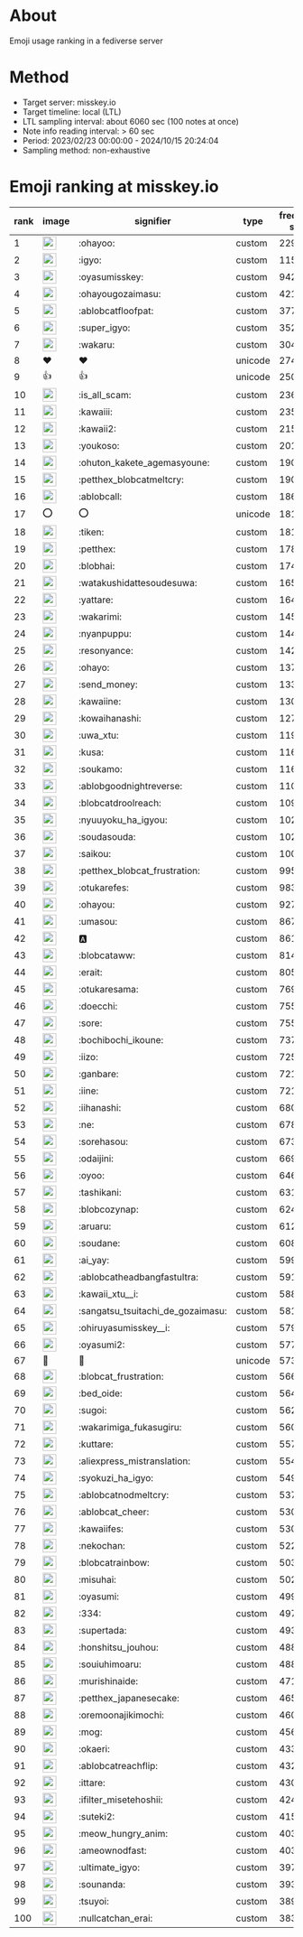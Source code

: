 # About
Emoji usage ranking in a fediverse server

# Method
- Target server: misskey.io
- Target timeline: local (LTL)
- LTL sampling interval: about 6060 sec (100 notes at once)
- Note info reading interval: > 60 sec
- Period: 2023/02/23 00:00:00 - 2024/10/15 20:24:04 
- Sampling method: non-exhaustive

# Emoji ranking at misskey.io

|rank|image|signifier|type|frequency score|
|----|----|----|----|----|
|1|<img height="24" src="https://misskey.io/emoji/ohayoo.webp">|:ohayoo:|custom|229316|
|2|<img height="24" src="https://misskey.io/emoji/igyo.webp">|:igyo:|custom|115880|
|3|<img height="24" src="https://misskey.io/emoji/oyasumisskey.webp">|:oyasumisskey:|custom|94266|
|4|<img height="24" src="https://misskey.io/emoji/ohayougozaimasu.webp">|:ohayougozaimasu:|custom|42115|
|5|<img height="24" src="https://misskey.io/emoji/ablobcatfloofpat.webp">|:ablobcatfloofpat:|custom|37727|
|6|<img height="24" src="https://misskey.io/emoji/super_igyo.webp">|:super_igyo:|custom|35269|
|7|<img height="24" src="https://misskey.io/emoji/wakaru.webp">|:wakaru:|custom|30459|
|8|❤|❤|unicode|27487|
|9|👍|👍|unicode|25019|
|10|<img height="24" src="https://misskey.io/emoji/is_all_scam.webp">|:is_all_scam:|custom|23634|
|11|<img height="24" src="https://misskey.io/emoji/kawaiii.webp">|:kawaiii:|custom|23526|
|12|<img height="24" src="https://misskey.io/emoji/kawaii2.webp">|:kawaii2:|custom|21533|
|13|<img height="24" src="https://misskey.io/emoji/youkoso.webp">|:youkoso:|custom|20135|
|14|<img height="24" src="https://misskey.io/emoji/ohuton_kakete_agemasyoune.webp">|:ohuton_kakete_agemasyoune:|custom|19079|
|15|<img height="24" src="https://misskey.io/emoji/petthex_blobcatmeltcry.webp">|:petthex_blobcatmeltcry:|custom|19056|
|16|<img height="24" src="https://misskey.io/emoji/ablobcall.webp">|:ablobcall:|custom|18671|
|17|⭕|⭕|unicode|18147|
|18|<img height="24" src="https://misskey.io/emoji/tiken.webp">|:tiken:|custom|18139|
|19|<img height="24" src="https://misskey.io/emoji/petthex.webp">|:petthex:|custom|17870|
|20|<img height="24" src="https://misskey.io/emoji/blobhai.webp">|:blobhai:|custom|17423|
|21|<img height="24" src="https://misskey.io/emoji/watakushidattesoudesuwa.webp">|:watakushidattesoudesuwa:|custom|16515|
|22|<img height="24" src="https://misskey.io/emoji/yattare.webp">|:yattare:|custom|16432|
|23|<img height="24" src="https://misskey.io/emoji/wakarimi.webp">|:wakarimi:|custom|14565|
|24|<img height="24" src="https://misskey.io/emoji/nyanpuppu.webp">|:nyanpuppu:|custom|14421|
|25|<img height="24" src="https://misskey.io/emoji/resonyance.webp">|:resonyance:|custom|14227|
|26|<img height="24" src="https://misskey.io/emoji/ohayo.webp">|:ohayo:|custom|13763|
|27|<img height="24" src="https://misskey.io/emoji/send_money.webp">|:send_money:|custom|13335|
|28|<img height="24" src="https://misskey.io/emoji/kawaiine.webp">|:kawaiine:|custom|13073|
|29|<img height="24" src="https://misskey.io/emoji/kowaihanashi.webp">|:kowaihanashi:|custom|12740|
|30|<img height="24" src="https://misskey.io/emoji/uwa_xtu.webp">|:uwa_xtu:|custom|11985|
|31|<img height="24" src="https://misskey.io/emoji/kusa.webp">|:kusa:|custom|11637|
|32|<img height="24" src="https://misskey.io/emoji/soukamo.webp">|:soukamo:|custom|11612|
|33|<img height="24" src="https://misskey.io/emoji/ablobgoodnightreverse.webp">|:ablobgoodnightreverse:|custom|11074|
|34|<img height="24" src="https://misskey.io/emoji/blobcatdroolreach.webp">|:blobcatdroolreach:|custom|10976|
|35|<img height="24" src="https://misskey.io/emoji/nyuuyoku_ha_igyou.webp">|:nyuuyoku_ha_igyou:|custom|10262|
|36|<img height="24" src="https://misskey.io/emoji/soudasouda.webp">|:soudasouda:|custom|10217|
|37|<img height="24" src="https://misskey.io/emoji/saikou.webp">|:saikou:|custom|10068|
|38|<img height="24" src="https://misskey.io/emoji/petthex_blobcat_frustration.webp">|:petthex_blobcat_frustration:|custom|9952|
|39|<img height="24" src="https://misskey.io/emoji/otukarefes.webp">|:otukarefes:|custom|9830|
|40|<img height="24" src="https://misskey.io/emoji/ohayou.webp">|:ohayou:|custom|9279|
|41|<img height="24" src="https://misskey.io/emoji/umasou.webp">|:umasou:|custom|8676|
|42|<img height="24" src="https://misskey.io/emoji/a.webp">|:a:|custom|8616|
|43|<img height="24" src="https://misskey.io/emoji/blobcataww.webp">|:blobcataww:|custom|8142|
|44|<img height="24" src="https://misskey.io/emoji/erait.webp">|:erait:|custom|8052|
|45|<img height="24" src="https://misskey.io/emoji/otukaresama.webp">|:otukaresama:|custom|7698|
|46|<img height="24" src="https://misskey.io/emoji/doecchi.webp">|:doecchi:|custom|7558|
|47|<img height="24" src="https://misskey.io/emoji/sore.webp">|:sore:|custom|7554|
|48|<img height="24" src="https://misskey.io/emoji/bochibochi_ikoune.webp">|:bochibochi_ikoune:|custom|7376|
|49|<img height="24" src="https://misskey.io/emoji/iizo.webp">|:iizo:|custom|7250|
|50|<img height="24" src="https://misskey.io/emoji/ganbare.webp">|:ganbare:|custom|7214|
|51|<img height="24" src="https://misskey.io/emoji/iine.webp">|:iine:|custom|7214|
|52|<img height="24" src="https://misskey.io/emoji/iihanashi.webp">|:iihanashi:|custom|6807|
|53|<img height="24" src="https://misskey.io/emoji/ne.webp">|:ne:|custom|6787|
|54|<img height="24" src="https://misskey.io/emoji/sorehasou.webp">|:sorehasou:|custom|6734|
|55|<img height="24" src="https://misskey.io/emoji/odaijini.webp">|:odaijini:|custom|6693|
|56|<img height="24" src="https://misskey.io/emoji/oyoo.webp">|:oyoo:|custom|6468|
|57|<img height="24" src="https://misskey.io/emoji/tashikani.webp">|:tashikani:|custom|6319|
|58|<img height="24" src="https://misskey.io/emoji/blobcozynap.webp">|:blobcozynap:|custom|6244|
|59|<img height="24" src="https://misskey.io/emoji/aruaru.webp">|:aruaru:|custom|6122|
|60|<img height="24" src="https://misskey.io/emoji/soudane.webp">|:soudane:|custom|6086|
|61|<img height="24" src="https://misskey.io/emoji/ai_yay.webp">|:ai_yay:|custom|5994|
|62|<img height="24" src="https://misskey.io/emoji/ablobcatheadbangfastultra.webp">|:ablobcatheadbangfastultra:|custom|5914|
|63|<img height="24" src="https://misskey.io/emoji/kawaii_xtu__i.webp">|:kawaii_xtu__i:|custom|5888|
|64|<img height="24" src="https://misskey.io/emoji/sangatsu_tsuitachi_de_gozaimasu.webp">|:sangatsu_tsuitachi_de_gozaimasu:|custom|5815|
|65|<img height="24" src="https://misskey.io/emoji/ohiruyasumisskey__i.webp">|:ohiruyasumisskey__i:|custom|5791|
|66|<img height="24" src="https://misskey.io/emoji/oyasumi2.webp">|:oyasumi2:|custom|5772|
|67|🎉|🎉|unicode|5731|
|68|<img height="24" src="https://misskey.io/emoji/blobcat_frustration.webp">|:blobcat_frustration:|custom|5661|
|69|<img height="24" src="https://misskey.io/emoji/bed_oide.webp">|:bed_oide:|custom|5644|
|70|<img height="24" src="https://misskey.io/emoji/sugoi.webp">|:sugoi:|custom|5629|
|71|<img height="24" src="https://misskey.io/emoji/wakarimiga_fukasugiru.webp">|:wakarimiga_fukasugiru:|custom|5605|
|72|<img height="24" src="https://misskey.io/emoji/kuttare.webp">|:kuttare:|custom|5579|
|73|<img height="24" src="https://misskey.io/emoji/aliexpress_mistranslation.webp">|:aliexpress_mistranslation:|custom|5545|
|74|<img height="24" src="https://misskey.io/emoji/syokuzi_ha_igyo.webp">|:syokuzi_ha_igyo:|custom|5496|
|75|<img height="24" src="https://misskey.io/emoji/ablobcatnodmeltcry.webp">|:ablobcatnodmeltcry:|custom|5377|
|76|<img height="24" src="https://misskey.io/emoji/ablobcat_cheer.webp">|:ablobcat_cheer:|custom|5306|
|77|<img height="24" src="https://misskey.io/emoji/kawaiifes.webp">|:kawaiifes:|custom|5302|
|78|<img height="24" src="https://misskey.io/emoji/nekochan.webp">|:nekochan:|custom|5221|
|79|<img height="24" src="https://misskey.io/emoji/blobcatrainbow.webp">|:blobcatrainbow:|custom|5037|
|80|<img height="24" src="https://misskey.io/emoji/misuhai.webp">|:misuhai:|custom|5020|
|81|<img height="24" src="https://misskey.io/emoji/oyasumi.webp">|:oyasumi:|custom|4995|
|82|<img height="24" src="https://misskey.io/emoji/334.webp">|:334:|custom|4977|
|83|<img height="24" src="https://misskey.io/emoji/supertada.webp">|:supertada:|custom|4930|
|84|<img height="24" src="https://misskey.io/emoji/honshitsu_jouhou.webp">|:honshitsu_jouhou:|custom|4883|
|85|<img height="24" src="https://misskey.io/emoji/souiuhimoaru.webp">|:souiuhimoaru:|custom|4881|
|86|<img height="24" src="https://misskey.io/emoji/murishinaide.webp">|:murishinaide:|custom|4714|
|87|<img height="24" src="https://misskey.io/emoji/petthex_japanesecake.webp">|:petthex_japanesecake:|custom|4652|
|88|<img height="24" src="https://misskey.io/emoji/oremoonajikimochi.webp">|:oremoonajikimochi:|custom|4601|
|89|<img height="24" src="https://misskey.io/emoji/mog.webp">|:mog:|custom|4561|
|90|<img height="24" src="https://misskey.io/emoji/okaeri.webp">|:okaeri:|custom|4337|
|91|<img height="24" src="https://misskey.io/emoji/ablobcatreachflip.webp">|:ablobcatreachflip:|custom|4328|
|92|<img height="24" src="https://misskey.io/emoji/ittare.webp">|:ittare:|custom|4302|
|93|<img height="24" src="https://misskey.io/emoji/ifilter_misetehoshii.webp">|:ifilter_misetehoshii:|custom|4240|
|94|<img height="24" src="https://misskey.io/emoji/suteki2.webp">|:suteki2:|custom|4150|
|95|<img height="24" src="https://misskey.io/emoji/meow_hungry_anim.webp">|:meow_hungry_anim:|custom|4036|
|96|<img height="24" src="https://misskey.io/emoji/ameownodfast.webp">|:ameownodfast:|custom|4036|
|97|<img height="24" src="https://misskey.io/emoji/ultimate_igyo.webp">|:ultimate_igyo:|custom|3977|
|98|<img height="24" src="https://misskey.io/emoji/sounanda.webp">|:sounanda:|custom|3936|
|99|<img height="24" src="https://misskey.io/emoji/tsuyoi.webp">|:tsuyoi:|custom|3892|
|100|<img height="24" src="https://misskey.io/emoji/nullcatchan_erai.webp">|:nullcatchan_erai:|custom|3837|
